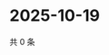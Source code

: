 # 2025-10-19

共 0 条

<!-- BEGIN ZHIHUVIDEO -->
<!-- 最后更新时间 Sun Oct 19 2025 12:14:58 GMT+0800 (China Standard Time) -->

<!-- END ZHIHUVIDEO -->
